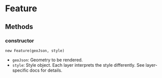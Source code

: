 # Feature

## Methods

### constructor

`new Feature(geoJson, style)`

* `geoJson`: Geometry to be rendered.
* `style`: Style object. Each layer interprets the style differently.
See layer-specific docs for details.



